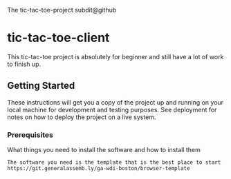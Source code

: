 The tic-tac-toe-project
subdit@github
# tic-tac-toe-client

This tic-tac-toe project is absolutely for beginner and still have a lot of work to finish up.

## Getting Started

These instructions will get you a copy of the project up and running on your local machine for development and testing purposes. See deployment for notes on how to deploy the project on a live system.

### Prerequisites

What things you need to install the software and how to install them

```
The software you need is the template that is the best place to start https://git.generalassemb.ly/ga-wdi-boston/browser-template
```
